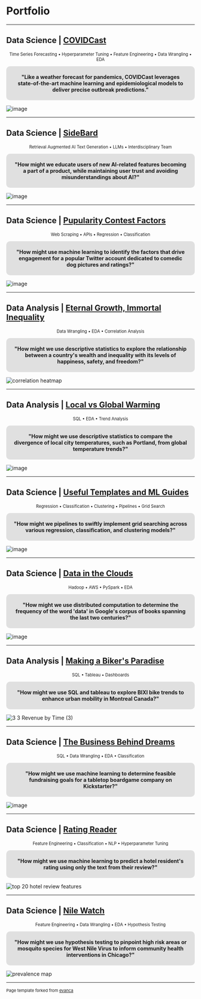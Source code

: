 # Portfolio

---

## Data Science | [COVIDCast](/pages/covid.md)
<p align="center" style="font-size: 0.8em;"> Time Series Forecasting &bull; Hyperparameter Tuning &bull; Feature Engineering &bull; Data Wrangling &bull; EDA </p>

<div align="center" style="background-color: #E0E0E0; padding: 20px; border-radius: 10px; margin: 10px 0; font-weight: bold;">
"Like a weather forecast for pandemics, COVIDCast leverages state-of-the-art machine learning and epidemiological models to deliver precise outbreak predictions."
</div>

![image](https://github.com/scelarek/scelarek.github.io/assets/115444760/00381f16-48b4-4b64-bcb8-3df639dca68d)

---

## Data Science | [SideBard](/pages/sidebard.md)
<p align="center" style="font-size: 0.8em;"> Retrieval Augmented AI Text Generation &bull; LLMs &bull; Interdisciplinary Team </p>

<div align="center" style="background-color: #E0E0E0; padding: 20px; border-radius: 10px; margin: 10px 0; font-weight: bold;">
"How might we educate users of new AI-related features becoming a part of a product, while maintaining user trust and avoiding misunderstandings about AI?"
</div>

![image](https://github.com/scelarek/scelarek.github.io/assets/115444760/c92477af-6723-4dbf-b471-711889ed3808)

---

## Data Science | [Pupularity Contest Factors](https://github.com/scelarek/Data-Analysis-Projects/blob/a1f50a33c893b5dbeec4ae5739eff319f8f61a1c/Twitter%20Humor%20vs%20Cuteness/Twitter_Wrangle.ipynb)
<p align="center" style="font-size: 0.8em;"> Web Scraping &bull; APIs &bull; Regression &bull; Classification </p>

<div align="center" style="background-color: #E0E0E0; padding: 20px; border-radius: 10px; margin: 10px 0; font-weight: bold;">
"How might use machine learning to identify the factors that drive engagement for a popular Twitter account dedicated to comedic dog pictures and ratings?"
</div>

![image](https://github.com/scelarek/scelarek.github.io/assets/115444760/f37fb5d6-2f11-48b3-8ebf-7328e7e13c28)

---

## Data Analysis | [Eternal Growth, Immortal Inequality](pages/eternal.md)
<p align="center" style="font-size: 0.8em;"> Data Wrangling &bull; EDA &bull; Correlation Analysis </p>

<div align="center" style="background-color: #E0E0E0; padding: 20px; border-radius: 10px; margin: 10px 0; font-weight: bold;">
"How might we use descriptive statistics to explore the relationship between a country's wealth and inequality with its levels of happiness, safety, and freedom?"
</div>

![correlation heatmap](https://github.com/scelarek/scelarek.github.io/assets/115444760/2c8ec283-452c-448a-96d3-330932912d67)

---

## Data Analysis | [Local vs Global Warming](https://github.com/scelarek/Data-Analysis-Projects/blob/62ec589bf21700e670850a36ec8b401a67bc80bf/City%20vs%20Global%20Temp/Analying%20Yearly%20Average%20Temperature%20-%20Sam%20Celarek.docx.pdf)
<p align="center" style="font-size: 0.8em;"> SQL &bull; EDA &bull; Trend Analysis </p>

<div align="center" style="background-color: #E0E0E0; padding: 20px; border-radius: 10px; margin: 10px 0; font-weight: bold;">
"How might we use descriptive statistics to compare the divergence of local city temperatures, such as Portland, from global temperature trends?"
</div>

![image](https://github.com/scelarek/scelarek.github.io/assets/115444760/209c121a-1bca-4d00-b70e-907fcd8d298c)

---

## Data Science | [Useful Templates and ML Guides](https://github.com/scelarek/Reference_Notebooks)
<p align="center" style="font-size: 0.8em;"> Regression &bull; Classification &bull; Clustering &bull; Pipelines &bull; Grid Search </p>

<div align="center" style="background-color: #E0E0E0; padding: 20px; border-radius: 10px; margin: 10px 0; font-weight: bold;">
"How might we pipelines to swiftly implement grid searching across various regression, classification, and clustering models?"
</div>

![image](https://github.com/scelarek/scelarek.github.io/assets/115444760/c8cbf178-a154-4637-9aae-9f55a7204c6a)

---

## Data Science | [Data in the Clouds](https://github.com/scelarek/Universal_Code_Bank/blob/b2bde9a2218f95a6854e377f2b3e04626efbf89e/Brain%20Station/Project5,%20Google%20Engrams%20pt1/Google%20Engrams%20Report.ipynb)
<p align="center" style="font-size: 0.8em;"> Hadoop &bull; AWS &bull; PySpark &bull; EDA </p>

<div align="center" style="background-color: #E0E0E0; padding: 20px; border-radius: 10px; margin: 10px 0; font-weight: bold;">
"How might we use distributed computation to determine the frequency of the word 'data' in Google's corpus of books spanning the last two centuries?"
</div>

![image](https://github.com/scelarek/scelarek.github.io/assets/115444760/751e72f4-76bb-4628-b4bb-c07bcd602fe3)

--- 

## Data Analysis | [Making a Biker's Paradise](https://github.com/scelarek/Universal_Code_Bank/blob/94e8e404cd99acc7345d52829b70551024453c0e/Brain%20Station/Project0b,%20BIXI%20Tableau%20Dashboard/BIXI%202%20Sam_Celarek%20(4).pdf)
<p align="center" style="font-size: 0.8em;"> SQL &bull; Tableau &bull; Dashboards </p>

<div align="center" style="background-color: #E0E0E0; padding: 20px; border-radius: 10px; margin: 10px 0; font-weight: bold;">
"How might we use SQL and tableau to explore BIXI bike trends to enhance urban mobility in Montreal Canada?"
</div>

![3 3 Revenue by Time (3)](https://github.com/scelarek/scelarek.github.io/assets/115444760/f1b0d7c0-9346-4f77-8f79-ac0308aa17d5)

---

## Data Science | [The Business Behind Dreams](https://github.com/scelarek/Universal_Code_Bank/blob/74bb8312a2477d66d72fc31ed31fda4c12c73458/Final%20Projects/Kickstarter/Kickstarter%20Final%20Project.ipynb)
<p align="center" style="font-size: 0.8em;"> SQL &bull; Data Wrangling &bull; EDA &bull; Classification </p>

<div align="center" style="background-color: #E0E0E0; padding: 20px; border-radius: 10px; margin: 10px 0; font-weight: bold;">
"How might we use machine learning to determine feasible fundraising goals for a tabletop boardgame company on Kickstarter?"
</div>

![image](https://github.com/scelarek/scelarek.github.io/assets/115444760/a07d8ef9-987d-45d5-8542-be7dbeee4a59)

---

## Data Science | [Rating Reader](https://github.com/scelarek/Universal_Code_Bank/blob/ba2c5ddc45c883327a8ec4a5fd281be15735d904/Brain%20Station/Project4,%20NLP%20With%20Hotel%20pt2/NLP%20Hotel%20pt2.ipynb)
<p align="center" style="font-size: 0.8em;"> Feature Engineering &bull; Classification &bull; NLP &bull; Hyperparameter Tuning </p>

<div align="center" style="background-color: #E0E0E0; padding: 20px; border-radius: 10px; margin: 10px 0; font-weight: bold;">
"How might we use machine learning to predict a hotel resident's rating using only the text from their review?"
</div>

![top 20 hotel review features](https://github.com/scelarek/scelarek.github.io/assets/115444760/0db26b37-9d89-49d1-9900-0fe648e8215b)

---

## Data Science | [Nile Watch](https://github.com/scelarek/Universal_Code_Bank/blob/b3f1ec2bd331d6fa944b089931168a2b35f5c56a/Brain%20Station/Project2,%20Mosquitos%20pt2/Samuel_Celarek_Stats_Part2.ipynb)
<p align="center" style="font-size: 0.8em;"> Feature Engineering &bull; Data Wrangling &bull; EDA &bull; Hypothesis Testing </p>

<div align="center" style="background-color: #E0E0E0; padding: 20px; border-radius: 10px; margin: 10px 0; font-weight: bold;">
"How might we use hypothesis testing to pinpoint high risk areas or mosquito species for West Nile Virus to inform community health interventions in Chicago?"
</div>

![prevalence map](https://github.com/scelarek/scelarek.github.io/assets/115444760/dc1b5c27-eb6e-4f07-ac60-39734d601556)

---

<p style="font-size:11px">Page template forked from <a href="https://github.com/evanca/quick-portfolio">evanca</a></p>
